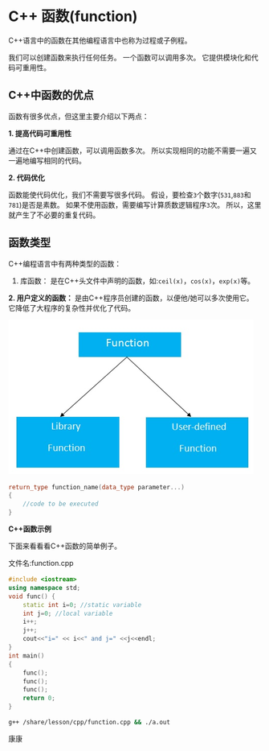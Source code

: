 # C++ 函数(function)		

C++语言中的函数在其他编程语言中也称为过程或子例程。

我们可以创建函数来执行任何任务。 一个函数可以调用多次。 它提供模块化和代码可重用性。

## C++中函数的优点

函数有很多优点，但这里主要介绍以下两点：

**1. 提高代码可重用性**

通过在C++中创建函数，可以调用函数多次。 所以实现相同的功能不需要一遍又一遍地编写相同的代码。

**2. 代码优化**

函数能使代码优化，我们不需要写很多代码。
假设，要检查`3`个数字(`531`,`883`和`781`)是否是素数。 如果不使用函数，需要编写计算质数逻辑程序`3`次。 所以，这里就产生了不必要的重复代码。

## 函数类型

C++编程语言中有两种类型的函数：

1. 库函数：
   是在C++头文件中声明的函数，如:`ceil(x)`，`cos(x)`，`exp(x)`等。

**2. 用户定义的函数：** 是由C++程序员创建的函数，以便他/她可以多次使用它。 它降低了大程序的复杂性并优化了代码。

![img](./images/function.jpg)

```cpp
return_type function_name(data_type parameter...)  
{    
    //code to be executed    
}
```

**C++函数示例**

下面来看看看C++函数的简单例子。

文件名:function.cpp

```cpp
#include <iostream>  
using namespace std;  
void func() {    
    static int i=0; //static variable    
    int j=0; //local variable    
    i++;    
    j++;    
    cout<<"i=" << i<<" and j=" <<j<<endl;    
}    
int main()  
{  
    func();    
    func();    
    func();
    return 0;
}
```

```bash
g++ /share/lesson/cpp/function.cpp && ./a.out
```

康康